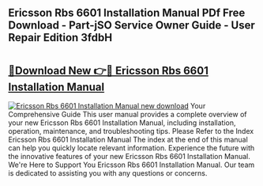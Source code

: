 ## Ericsson Rbs 6601 Installation Manual PDf Free Download - Part-jSO Service Owner Guide - User Repair Edition 3fdbH

# <h2><a href="http://bc36976.oget.top/?id=Ericsson+Rbs+6601+Installation+Manual">🔗Download New 👉🔴 Ericsson Rbs 6601 Installation Manual</a></h2>

[![Ericsson Rbs 6601 Installation Manual new download](https://i.imgur.com/5g1atiW.png)](http://bc36976.oget.top/?id=Ericsson+Rbs+6601+Installation+Manual)
Your Comprehensive Guide This user manual provides a complete overview of your new Ericsson Rbs 6601 Installation Manual, including installation, operation, maintenance, and troubleshooting tips. Please Refer to the Index Ericsson Rbs 6601 Installation Manual The index at the end of this manual can help you quickly locate relevant information. Experience the future with the innovative features of your new Ericsson Rbs 6601 Installation Manual. We're Here to Support You Ericsson Rbs 6601 Installation Manual. Our team is dedicated to assisting you with any questions or concerns.
